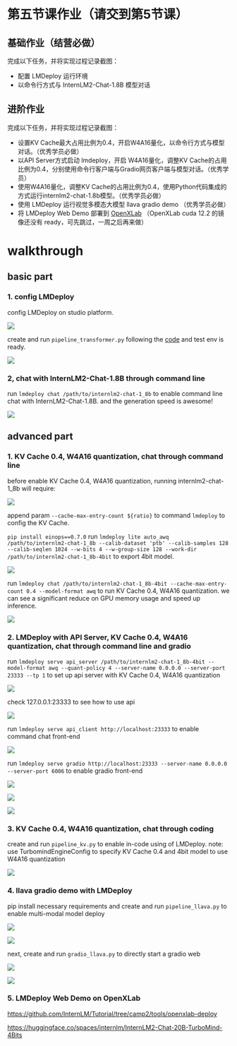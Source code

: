 # 第五节课作业（请交到第5节课）

## 基础作业（结营必做）

完成以下任务，并将实现过程记录截图：

- 配置 LMDeploy 运行环境
- 以命令行方式与 InternLM2-Chat-1.8B 模型对话

## 进阶作业

完成以下任务，并将实现过程记录截图：

- 设置KV Cache最大占用比例为0.4，开启W4A16量化，以命令行方式与模型对话。（优秀学员必做）
- 以API Server方式启动 lmdeploy，开启 W4A16量化，调整KV Cache的占用比例为0.4，分别使用命令行客户端与Gradio网页客户端与模型对话。（优秀学员）
- 使用W4A16量化，调整KV Cache的占用比例为0.4，使用Python代码集成的方式运行internlm2-chat-1.8b模型。（优秀学员必做）
- 使用 LMDeploy 运行视觉多模态大模型 llava gradio demo （优秀学员必做）
- 将 LMDeploy Web Demo 部署到 [OpenXLab](https://github.com/InternLM/Tutorial/tree/camp2/tools/openxlab-deploy) （OpenXLab cuda 12.2 的镜像还没有 ready，可先跳过，一周之后再来做）


# walkthrough

## basic part

### 1. config LMDeploy

config LMDeploy on studio platform.

![](images/config.png)

create and run `pipeline_transformer.py` following the [code](https://github.com/InternLM/Tutorial/blob/camp2/lmdeploy/README.md#23-%E4%BD%BF%E7%94%A8transformer%E5%BA%93%E8%BF%90%E8%A1%8C%E6%A8%A1%E5%9E%8B) and test env is ready.

![](images/pipeline_test.png)


### 2, chat with InternLM2-Chat-1.8B through command line

run `lmdeploy chat /path/to/internlm2-chat-1_8b` to enable command line chat with InternLM2-Chat-1.8B. and the generation speed is awesome!

![](images/cmd_chat.png)

## advanced part

### 1. KV Cache 0.4, W4A16 quantization, chat through command line

before enable KV Cache 0.4, W4A16 quantization, running internlm2-chat-1_8b will require:

![](images/plain_stat.png)

append param `--cache-max-entry-count ${ratio}` to command `lmdeploy` to config the KV Cache.

`pip install einops==0.7.0` run `lmdeploy lite auto_awq /path/to/internlm2-chat-1_8b --calib-dataset 'ptb' --calib-samples 128 --calib-seqlen 1024 --w-bits 4 --w-group-size 128 --work-dir /path/to/internlm2-chat-1_8b-4bit` to export 4bit model.

![](images/4bit.png)

run `lmdeploy chat /path/to/internlm2-chat-1_8b-4bit --cache-max-entry-count 0.4 --model-format awq` to run KV Cache 0.4, W4A16 quantization. we can see a significant reduce on GPU memory usage and speed up inference.

![](images/cmd_chat_speed.png)

### 2. LMDeploy with API Server, KV Cache 0.4, W4A16 quantization, chat through command line and gradio

run `lmdeploy serve api_server /path/to/internlm2-chat-1_8b-4bit --model-format awq --quant-policy 4 --server-name 0.0.0.0 --server-port 23333 --tp 1` to set up api server with KV Cache 0.4, W4A16 quantization

![](images/api_server.png)

check 127.0.0.1:23333 to see how to use api

![](images/api_usage.png)

run `lmdeploy serve api_client http://localhost:23333` to enable command chat front-end

![](images/cmd_chat_api.png)

run `lmdeploy serve gradio http://localhost:23333 --server-name 0.0.0.0 --server-port 6006` to enable gradio front-end

![](images/gradio_cmd.png)

![](images/gradio.png)

![](images/api_output.png)

### 3. KV Cache 0.4, W4A16 quantization, chat through coding

create and run `pipeline_kv.py` to enable in-code using of LMDeploy. note: use TurbomindEngineConfig to specify KV Cache 0.4 and 4bit model to use W4A16 quantization

![](images/python_kv.png)

### 4. llava gradio demo with LMDeploy

pip install necessary requirements and create and run `pipeline_llava.py` to enable multi-modal model deploy

![](https://raw.githubusercontent.com/open-mmlab/mmdeploy/main/tests/data/tiger.jpeg')

![](images/cmd_llava.png)

next, create and run `gradio_llava.py` to directly start a gradio web

![](images/gradio_llava.png)

![](images/gradio_web_llava.png)

### 5. LMDeploy Web Demo on OpenXLab

https://github.com/InternLM/Tutorial/tree/camp2/tools/openxlab-deploy

https://huggingface.co/spaces/internlm/InternLM2-Chat-20B-TurboMind-4Bits